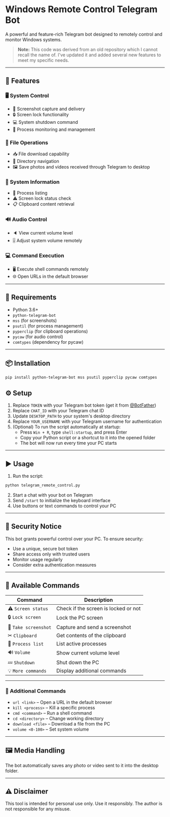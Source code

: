 # Windows Remote Control Telegram Bot

A powerful and feature-rich Telegram bot designed to remotely control and monitor Windows systems.

> **Note:** This code was derived from an old repository which I cannot recall the name of. I've updated it and added several new features to meet my specific needs.

---

## 🚀 Features

### 🖥️ System Control
- 📸 Screenshot capture and delivery  
- 🔒 Screen lock functionality  
- 💻 System shutdown command  
- 🧠 Process monitoring and management  

### 📁 File Operations
- 📥 File download capability  
- 📂 Directory navigation  
- 🖼️ Save photos and videos received through Telegram to desktop  

### 🧾 System Information
- 📄 Process listing  
- ⚠️ Screen lock status check  
- 📋 Clipboard content retrieval  

### 🔊 Audio Control
- 🔈 View current volume level  
- 🎚️ Adjust system volume remotely  

### 💻 Command Execution
- 🖥️ Execute shell commands remotely  
- 🌐 Open URLs in the default browser  

---

## 🧰 Requirements

- Python 3.6+
- `python-telegram-bot`
- `mss` (for screenshots)
- `psutil` (for process management)
- `pyperclip` (for clipboard operations)
- `pycaw` (for audio control)
- `comtypes` (dependency for pycaw)

---

## 📦 Installation

```
pip install python-telegram-bot mss psutil pyperclip pycaw comtypes 
```
## ⚙️ Setup

1. Replace `TOKEN` with your Telegram bot token (get it from [@BotFather](https://t.me/BotFather))  
2. Replace `CHAT_ID` with your Telegram chat ID  
3. Update `DESKTOP_PATH` to your system's desktop directory  
4. Replace `YOUR_USERNAME` with your Telegram username for authentication  
5. (Optional) To run the script automatically at startup:
    - Press `Win + R`, type `shell:startup`, and press Enter
    - Copy your Python script or a shortcut to it into the opened folder
    - The bot will now run every time your PC starts

---

## ▶️ Usage

1. Run the script:

```bash
python telegram_remote_control.py
```

2. Start a chat with your bot on Telegram  
3. Send `/start` to initialize the keyboard interface  
4. Use buttons or text commands to control your PC  

---

## 🔐 Security Notice

This bot grants powerful control over your PC. To ensure security:

- Use a unique, secure bot token  
- Share access only with trusted users  
- Monitor usage regularly  
- Consider extra authentication measures  

---

## 🧾 Available Commands

| Command              | Description                              |
|----------------------|------------------------------------------|
| ⚠ `Screen status`    | Check if the screen is locked or not     |
| 🔒 `Lock screen`     | Lock the PC screen                        |
| 📸 `Take screenshot` | Capture and send a screenshot             |
| ✂ `Clipboard`        | Get contents of the clipboard             |
| 📄 `Process list`    | List active processes                     |
| 🔊 `Volume`          | Show current volume level                 |
| 💤 `Shutdown`        | Shut down the PC                          |
| 💡 `More commands`   | Display additional commands               |

---

### 🔧 Additional Commands

- `url <link>` – Open a URL in the default browser  
- `kill <process>` – Kill a specific process  
- `cmd <command>` – Run a shell command  
- `cd <directory>` – Change working directory  
- `download <file>` – Download a file from the PC  
- `volume <0-100>` – Set system volume  

---

## 🖼️ Media Handling

The bot automatically saves any photo or video sent to it into the desktop folder.


---

## ⚠️ Disclaimer

This tool is intended for personal use only. Use it responsibly. The author is not responsible for any misuse.



